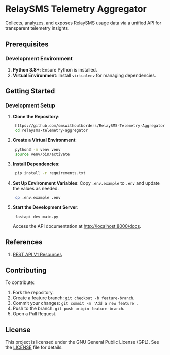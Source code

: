 # RelaySMS Telemetry Aggregator

Collects, analyzes, and exposes RelaySMS usage data via a unified API for transparent telemetry insights.

## Prerequisites

### Development Environment

1. **Python 3.8+**: Ensure Python is installed.
2. **Virtual Environment**: Install `virtualenv` for managing dependencies.

## Getting Started

### Development Setup

1. **Clone the Repository**:

   ```bash
    https://github.com/smswithoutborders/RelaySMS-Telemetry-Aggregator.git
    cd relaysms-telemetry-aggregator
   ```

2. **Create a Virtual Environment**:

   ```bash
    python3 -m venv venv
    source venv/bin/activate
   ```

3. **Install Dependencies**:

   ```bash
    pip install -r requirements.txt
   ```

4. **Set Up Environment Variables**:
   Copy `.env.example` to `.env` and update the values as needed.

   ```bash
    cp .env.example .env
   ```

5. **Start the Development Server**:

   ```bash
    fastapi dev main.py
   ```

   Access the API documentation at [http://localhost:8000/docs](http://localhost:8000/docs).

## References

1. [REST API V1 Resources](https://api.telemetry.smswithoutborders.com/docs)

## Contributing

To contribute:

1. Fork the repository.
2. Create a feature branch: `git checkout -b feature-branch`.
3. Commit your changes: `git commit -m 'Add a new feature'`.
4. Push to the branch: `git push origin feature-branch`.
5. Open a Pull Request.

## License

This project is licensed under the GNU General Public License (GPL). See the [LICENSE](LICENSE) file for details.
